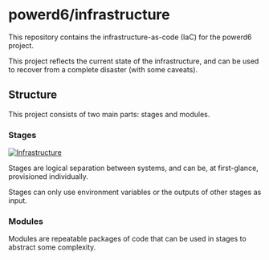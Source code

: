 # powerd6/infrastructure

This repository contains the infrastructure-as-code (IaC) for the powerd6 project.

This project reflects the current state of the infrastructure, and can be used
to recover from a complete disaster (with some caveats).

## Structure

This project consists of two main parts: stages and modules.

### Stages

[![Infrastructure](https://github.com/powerd6/infra/actions/workflows/infrastructure.yml/badge.svg?event=workflow_dispatch)](https://github.com/powerd6/infra/actions/workflows/infrastructure.yml)

Stages are logical separation between systems, and can be, at first-glance,
 provisioned individually.

Stages can only use environment variables or the outputs of other stages as input.

### Modules

Modules are repeatable packages of code that can be used in stages to abstract
some complexity.
